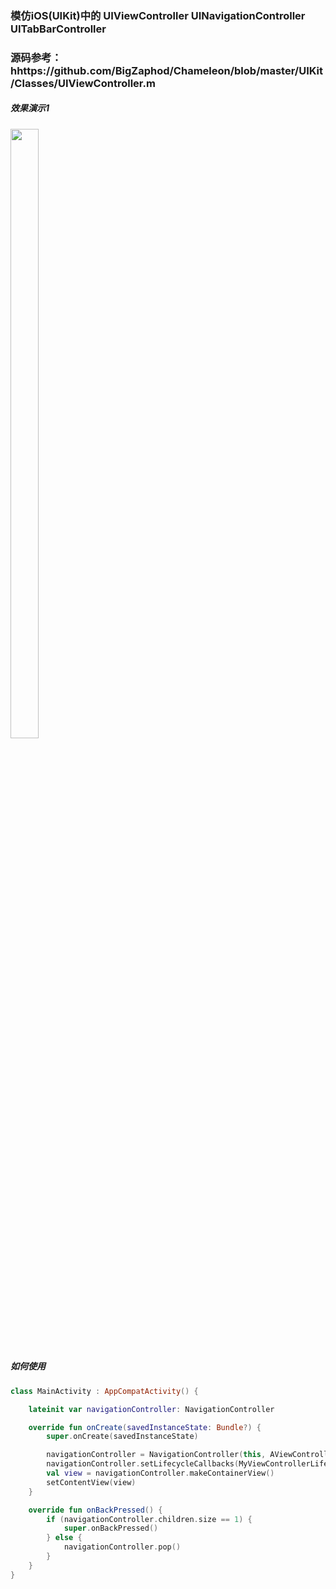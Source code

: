 
### 模仿iOS(UIKit)中的 UIViewController UINavigationController UITabBarController
### 源码参考：hhttps://github.com/BigZaphod/Chameleon/blob/master/UIKit/Classes/UIViewController.m

##### 效果演示1
<img src="https://s3.ax1x.com/2020/11/16/Dkmde0.gif" width="30%" height="50%"/>

##### 如何使用
```kotlin
class MainActivity : AppCompatActivity() {

    lateinit var navigationController: NavigationController

    override fun onCreate(savedInstanceState: Bundle?) {
        super.onCreate(savedInstanceState)

        navigationController = NavigationController(this, AViewController(this))
        navigationController.setLifecycleCallbacks(MyViewControllerLifecycleCallbacks())
        val view = navigationController.makeContainerView()
        setContentView(view)
    }

    override fun onBackPressed() {
        if (navigationController.children.size == 1) {
            super.onBackPressed()
        } else {
            navigationController.pop()
        }
    }
}


```